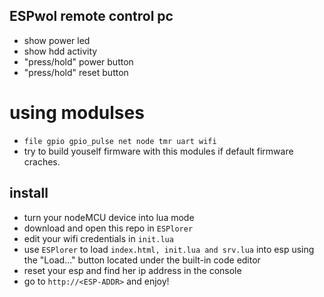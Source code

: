 ## ESPwol remote control pc
* show power led
* show hdd activity
* "press/hold" power button
* "press/hold" reset button

# using modulses
* `file gpio gpio_pulse net node tmr uart wifi`
* try to build youself firmware with this modules if default firmware craches.

## install
* turn your nodeMCU device into lua mode
* download and open this repo in `ESPlorer`
* edit your wifi credentials in `init.lua`
* use `ESPlorer` to load `index.html, init.lua and srv.lua` into esp using the "Load..." button located under the built-in code editor
* reset your esp and find her ip address in the console
* go to `http://<ESP-ADDR>` and enjoy!